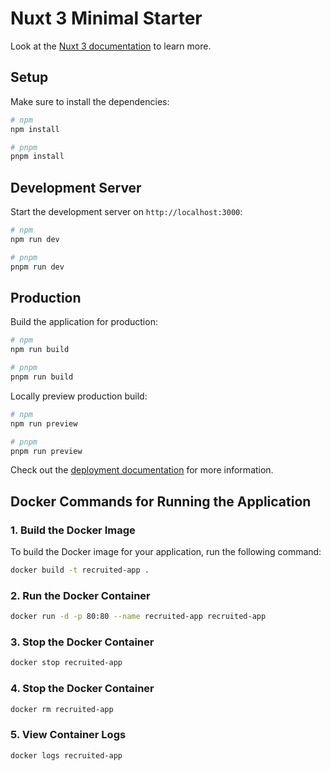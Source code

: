# Nuxt 3 Minimal Starter

Look at the [Nuxt 3 documentation](https://nuxt.com/docs/getting-started/introduction) to learn more.

## Setup

Make sure to install the dependencies:

```bash
# npm
npm install

# pnpm
pnpm install

```

## Development Server

Start the development server on `http://localhost:3000`:

```bash
# npm
npm run dev

# pnpm
pnpm run dev

```

## Production

Build the application for production:

```bash
# npm
npm run build

# pnpm
pnpm run build

```

Locally preview production build:

```bash
# npm
npm run preview

# pnpm
pnpm run preview

```


Check out the [deployment documentation](https://nuxt.com/docs/getting-started/deployment) for more information.


## Docker Commands for Running the Application

### 1. Build the Docker Image

To build the Docker image for your application, run the following command:

```bash
docker build -t recruited-app .

```

### 2. Run the Docker Container

```bash
docker run -d -p 80:80 --name recruited-app recruited-app

```

### 3. Stop the Docker Container

```bash
docker stop recruited-app

```

### 4. Stop the Docker Container

```bash
docker rm recruited-app

```

### 5. View Container Logs

```bash
docker logs recruited-app

```